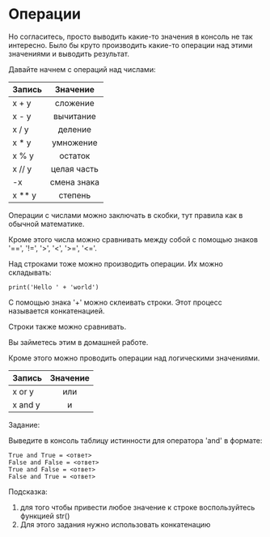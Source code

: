 # Операции

Но согласитесь, просто выводить какие-то значения в консоль не так интересно. Было бы круто производить какие-то операции над этими значениями и выводить результат. 

Давайте начнем с операций над числами:

| Запись        | Значение      |
| ------------- |:-------------:|
| x + y         | сложение      |
| x - y         | вычитание     |
| x / y         | деление       |
| x * y         | умножение     |
| x % y         | остаток       |
| x // y        | целая часть   |
| -x            | смена знака   |
| x ** y        | степень       |

Операции с числами можно заключать в скобки, тут правила как в обычной математике. 

Кроме этого числа можно сравнивать между собой с помощью знаков '==', '!=', '>', '<', '>=', '<='. 

Над строками тоже можно производить операции. Их можно складывать:

```
print('Hello ' + 'world')
```

С помощью знака '+' можно склеивать строки. Этот процесс называется конкатенацией.

Строки также можно сравнивать.

Вы займетесь этим в домашней работе.

Кроме этого можно проводить операции над логическими значениями.

| Запись        | Значение      |
| ------------- |:-------------:|
| x or y        | или           |
| x and y       | и             |

Задание:

Выведите в консоль таблицу истинности для оператора 'and' в формате:

```
True and True = <ответ>
False and False = <ответ>
True and False = <ответ>
False and True = <ответ>
```

Подсказка: 
1. для того чтобы привести любое значение к строке воспользуйтесь функцией str()
2. Для этого задания нужно использовать конкатенацию

